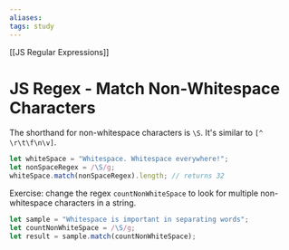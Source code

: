```yaml
---
aliases:
tags: study
---
```

[[JS Regular Expressions]]
# JS Regex - Match Non-Whitespace Characters
The shorthand for non-whitespace characters is `\S`. It's similar to `[^ \r\t\f\n\v]`.

```js
let whiteSpace = "Whitespace. Whitespace everywhere!";
let nonSpaceRegex = /\S/g;
whiteSpace.match(nonSpaceRegex).length; // returns 32
```

Exercise: change the regex `countNonWhiteSpace` to look for multiple non-whitespace characters in a string.

```js
let sample = "Whitespace is important in separating words";
let countNonWhiteSpace = /\S/g;
let result = sample.match(countNonWhiteSpace);
```